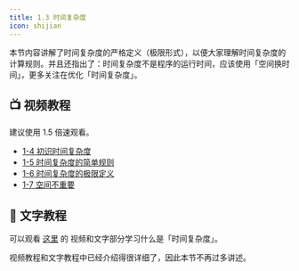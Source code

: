 ```yaml
---
title: 1.3 时间复杂度
icon: shijian
---
```


本节内容讲解了时间复杂度的严格定义（极限形式），以便大家理解时间复杂度的计算规则。并且还指出了：时间复杂度不是程序的运行时间，应该使用「空间换时间」，更多关注在优化「时间复杂度」。





## :tv: **视频教程**

建议使用 1.5 倍速观看。

+ [1-4 初识时间复杂度](https://www.bilibili.com/video/BV11h411h7nT?p=4)
+ [1-5 时间复杂度的简单规则](https://www.bilibili.com/video/BV11h411h7nT?p=5)
+ [1-6 时间复杂度的极限定义](https://www.bilibili.com/video/BV11h411h7nT?p=6)
+ [1-7 空间不重要](https://www.bilibili.com/video/BV11h411h7nT?p=7)

## :notebook_with_decorative_cover: 文字教程

可以观看 [这里](https://leetcode-cn.com/leetbook/read/learning-algorithms-with-leetcode/553v4h/) 的 视频和文字部分学习什么是「时间复杂度」。

视频教程和文字教程中已经介绍得很详细了，因此本节不再过多讲述。


